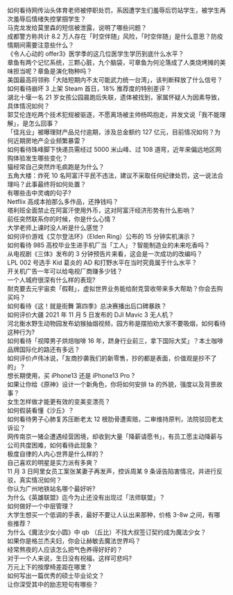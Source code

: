 如何看待网传汕头体育老师被停职处罚，系因遭学生们羞辱后罚站学生，被学生再次羞辱后情绪失控掌掴学生？  
马克龙发给莫里森的短信被泄露，说明了哪些问题？  
成都警方称共计 8.2 万人存在「时空伴随」风险，「时空伴随」是什么意思？防疫情期间需要注意些什么？  
《令人心动的 offer3》医学季的这几位医学生学历到底什么水平？  
章鱼有两个记忆系统，三颗心脏，九个脑袋，可章鱼为何沦落成了人类烧烤摊的美味担当呢？章鱼是演化物种吗？  
美国最高将领称「大陆短期内不太可能武力统一台湾」，该判断释放了什么信号？  
如何看待崩坏 3 上架 Steam 首日，18% 推荐度的特别差评？  
湖北十堰一名 21 岁女孩公园晨跑后失联，遗体被找到，家属怀疑人为因素导致，具体情况如何？  
郭艾伦连吃两个技术犯规被驱逐，不愿离场被主帅杨鸣抱走，并发文说「我不能理解」，是怎么回事？  
「佳兆业」被曝理财产品兑付逾期，涉及总金额约 127 亿元，目前情况如何？为何近期房地产企业频繁暴雷？  
如何看待珠峰脚下快递员需经过 5000 米山峰、过 108 道弯，近年来偏远地区网购体验发生哪些变化？  
猫经常自己突然炸毛疯跑是为什么？  
五角大楼：炸死 10 名阿富汗平民不违法，建议不采取任何纪律处罚，这一说法合理吗？此事最终将如何处置？  
有哪些击中灵魂的句子?  
Netflix 高成本拍那么多作品，还挣钱吗？  
塔利班全面禁止在阿富汗使用外币，这对阿富汗经济形势有什么影响？  
前任突然联系你的时候，你是什么心情？  
大学老师上课时没人听是什么感觉？  
如何评价游戏《艾尔登法环》（Elden Ring）公布的 15 分钟实机演示？  
如何看待 985 高校毕业生进手机厂当「工人」？智能制造业的未来吃香吗？  
从电视剧《三体》发布的 3 分钟预告片来看，这会是一次成功的改编吗？  
LPL 002 号选手 Kid 葛炎的 AD 和打野水平在当时究竟属于什么水平？  
开关机广告一年可以给电视厂商赚多少钱？  
一个人城府很深有什么样的表现?  
耐克要去元宇宙卖「假鞋」，虚拟世界业务能给耐克营收带来多大帮助？你会去购买吗？  
如何看待《这！就是街舞 第四季》总决赛播出后口碑暴跌？  
如何评价大疆 2021 年 11 月 5 日发布的 DJI Mavic 3 无人机？  
河北衡水野生动物园发布幼猴抽烟视频，园方称是摆拍劝大家不要吸烟，如何看待这种行为?  
如何看待「视障男子烘焙咖啡 16 年，跻身行业前三，拿下国际大奖」？本土咖啡品牌国际化的路还有多远？  
如何评价卢伟冰说，「友商抄袭我们的新零售，抄的都是表面，价值观是抄不了的」？  
想长期使用，买 iPhone13 还是 iPhone13 Pro ?  
如果让你给《原神》设计一个新角色，你将如何安排 ta 的外貌，强度以及背景故事？  
女生怎样做才能更有效的变美变漂亮？  
如何假装看懂《沙丘》？  
如何看待男子心肺复苏压断老太 12 根肋骨遭索赔，二审维持原判，法院驳回老太诉讼？  
网传南京一猪企遭遇经营困境，却收到大量「降薪请愿书」，有员工愿主动降薪与公司共度困难，如何看待此现象？  
极度自律的人内心世界是什么样的？  
自己喜欢的明星是实力派有多爽？  
11 月 3 日阿里女员工案张某妻子再发声，控诉周某 9 条诬告陷害情况，并进行反驳，真实情况如何？  
你认为广州地铁站名哪个最好听?  
为什么《英雄联盟》迄今为止还没有出现过「法师联盟」？  
如何做好一个中层管理？  
大学生想买一个低调的手表，最好不要让人认出来那种，价格 3-8w 之间，有哪些推荐？  
为什么《魔法少女小圆》中 qb （丘比）不找大叔签订契约成为魔法少女？  
如果你是格兰杰夫妇，你会让赫敏去魔法世界吗？  
经常熬夜的人应该怎么把气色养得好好的？  
对于一个人来说，生日没有祝福，这样可悲吗?  
万元上下的按摩椅差距在哪里？  
如何写出一篇优秀的硕士毕业论文？  
让你深受其中的励志短句有哪些？  
